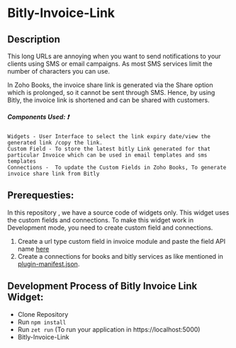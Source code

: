 # Bitly-Invoice-Link

## Description

<p>This long URLs are annoying when you want to send notifications to your clients using SMS or email campaigns. As most SMS services limit the number of characters you can use.</p>

<p>In Zoho Books, the invoice share link is generated via the Share option which is prolonged, so it cannot be sent through SMS. Hence, by using Bitly, the invoice link is shortened and can be shared with customers.</p>

##### Components Used: :exclamation:

    Widgets - User Interface to select the link expiry date/view the generated link /copy the link.
    Custom Field - To store the latest bitly Link generated for that particular Invoice which can be used in email templates and sms templates
    Connections -  To update the Custom Fields in Zoho Books, To generate invoice share link from Bitly 



## Prerequesties:

In this repository , we have a source code of widgets only.
This widget uses the custom fields and connections.
To make this widget work in Development mode, you need to create custom field and connections.
1. Create a url type custom field in invoice module and paste the field API name [here](https://github.com/zoho/zohofinance-Bitly-Invoice-Link/blob/be8ccca587de9fc64fbdeaad52dfb0b10af546cf/app/js/extension.js#L14)
2. Create a connections for books and bitly services as like mentioned in [plugin-manifest.json](https://github.com/zoho/zohofinance-Bitly-Invoice-Link/blob/be8ccca587de9fc64fbdeaad52dfb0b10af546cf/plugin-manifest.json#L18).   
              
## Development Process of Bitly Invoice Link Widget:
* Clone Repository
* Run `npm install` 
* Run `zet run` (To run your application in https://localhost:5000)
* Bitly-Invoice-Link


